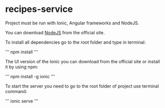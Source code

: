 # recipes-service

Project must be run with Ionic, Angular frameworks and NodeJS.

You can download [NodeJS](https://nodejs.org/) from the official site.

To install all dependencies go to the root folder and type in terminal:

'''
npm install
'''

The UI version of the Ionic you can download from the official site or 
install it by using npm:

'''
npm install -g ionic
'''

To start the server you need to go to the root folder of project 
use terminal command:

'''
ionic serve
'''
